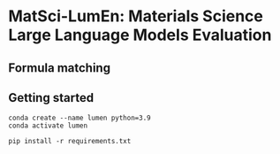 # MatSci-LumEn: Materials Science Large Language Models Evaluation

## Formula matching 



## Getting started

```shell
conda create --name lumen python=3.9
conda activate lumen 
```

```shell
pip install -r requirements.txt 
```